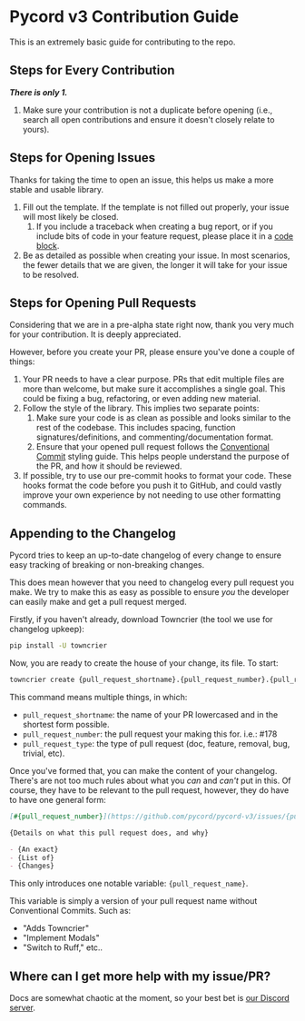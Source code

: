 # Pycord v3 Contribution Guide

This is an extremely basic guide for contributing to the repo.

## Steps for Every Contribution

***There is only 1.***

1. Make sure your contribution is not a duplicate before opening (i.e., search all open contributions and ensure it doesn't closely relate to yours).

## Steps for Opening Issues

Thanks for taking the time to open an issue, this helps us make a more stable and usable library.

1. Fill out the template. If the template is not filled out properly, your issue will most likely be closed.
   1. If you include a traceback when creating a bug report, or if you include bits of code in your feature request, please place it in a [code block](https://docs.github.com/en/get-started/writing-on-github/working-with-advanced-formatting/creating-and-highlighting-code-blocks).
2. Be as detailed as possible when creating your issue. In most scenarios, the fewer details that we are given, the longer it will take for your issue to be resolved.

## Steps for Opening Pull Requests

Considering that we are in a pre-alpha state right now, thank you very much for your contribution. It is deeply appreciated.

However, before you create your PR, please ensure you've done a couple of things:

1. Your PR needs to have a clear purpose. PRs that edit multiple files are more than welcome, but make sure it accomplishes a single goal. This could be fixing a bug, refactoring, or even adding new material.
2. Follow the style of the library. This implies two separate points:
   1. Make sure your code is as clean as possible and looks similar to the rest of the codebase. This includes spacing, function signatures/definitions, and commenting/documentation format.
   2. Ensure that your opened pull request follows the [Conventional Commit](https://www.conventionalcommits.org/en/v1.0.0/#summary) styling guide. This helps people understand the purpose of the PR, and how it should be reviewed.
3. If possible, try to use our pre-commit hooks to format your code. These hooks format the code before you push it to GitHub, and could vastly improve your own experience by not needing to use other formatting commands.

## Appending to the Changelog

Pycord tries to keep an up-to-date changelog of every change to ensure easy tracking of breaking or non-breaking changes.

This does mean however that you need to changelog every pull request you make.
We try to make this as easy as possible to ensure *you* the developer can easily make and get a pull request merged.

Firstly, if you haven't already, download Towncrier (the tool we use for changelog upkeep):

```sh
pip install -U towncrier
```

Now, you are ready to create the house of your change, its file. To start:

```sh
towncrier create {pull_request_shortname}.{pull_request_number}.{pull_request_type}
```

This command means multiple things, in which:

- `pull_request_shortname`: the name of your PR lowercased and in the shortest form possible.
- `pull_request_number`: the pull request your making this for. i.e.: #178
- `pull_request_type`: the type of pull request (doc, feature, removal, bug, trivial, etc).

Once you've formed that, you can make the content of your changelog. There's are not too much rules about what you *can* and *can't*
put in this. Of course, they have to be relevant to the pull request, however, they do have to have one general form:

```md
[#{pull_request_number}](https://github.com/pycord/pycord-v3/issues/{pull_request_number}): {pull_request_name}

{Details on what this pull request does, and why}

- {An exact}
- {List of}
- {Changes}
```

This only introduces one notable variable: `{pull_request_name}`.

This variable is simply a version of your pull request name without Conventional Commits. Such as:

- "Adds Towncrier"
- "Implement Modals"
- "Switch to Ruff," etc..

## Where can I get more help with my issue/PR?

Docs are somewhat chaotic at the moment, so your best bet is [our Discord server](https://discord.gg/pycord).
